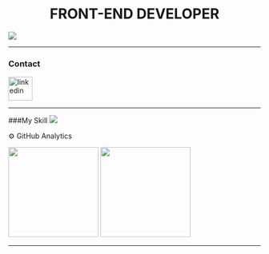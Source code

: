 
<h1 align="center" >FRONT-END DEVELOPER</h1 >

<img src="https://github.com/MarcosApodaca/img/blob/master/aboutme.png?raw=true">
<hr>

### Contact
<a href="www.linkedin.com/in/marcos-apodaca">
<img width="48" height="48" src="https://img.icons8.com/color/48/linkedin.png" alt="linkedin">
</a>

<hr>
###My Skill
<img src="https://skillicons.dev/icons?i=js,html,css,ts,react,git,)](https://skillicons.dev" >

⚙️ GitHub Analytics
<div >
  <img height="180em" src="https://github-readme-stats.vercel.app/api?username=MarcosApodaca&theme=dark&show_icons=true&hide_border=true&count_private=true"/>
  <img height="180em" src="https://github-readme-stats.vercel.app/api/top-langs/?username=MarcosApodaca&theme=dark&show_icons=true&hide_border=true&layout=compact"/>
</div>
<hr>
